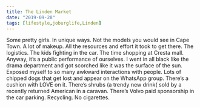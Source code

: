 ```yaml
---
title: The Linden Market
date: "2019-09-28"
tags: [lifestyle,joburglife,Linden]
---
```


Some pretty girls. In unique ways. Not the models you would see in Cape Town. A lot of makeup. All the resources and effort it took to get there. The logistics. The kids fighting in the car. The time shopping at Cresta mall. Anyway, it’s a public performance of ourselves. I went in all black like the drama department and got scorched like it was the surface of the sun. Exposed myself to so many awkward interactions with people. Lots of chipped dogs that get lost and appear on the WhatsApp group. There’s a cushion with LOVE on it. There’s shrubs (a trendy new drink( sold by a recently returned American in a caravan. There’s Volvo paid sponsorship in the car parking. Recycling. No cigarettes. 